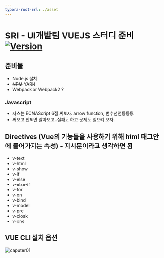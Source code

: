 ```yaml
---
typora-root-url: ./asset
---
```


# SRI - UI개발팀 VUEJS 스터디 준비 [![Version](https://img.shields.io/badge/sri--ipadorsua-0.0.0-brightgreen.svg)]()

## 준비물
 - Node.js 설치
 - ~~NPM~~ YARN
 - Webpack or Webpack2 ?

### Javascript
 - 자스는 ECMAScript 6점 써보자. arrow function, 변수선언등등등.
 - 써보고 안되면 알아보고..실패도 하고 문제도 일으켜 보자.


## Directives (Vue의 기능들을 사용하기 위해 html 태그안에 들어가지는 속성) - 지시문이라고 생각하면 됨
 - v-text
 - v-html
 - v-show
 - v-if
 - v-else
 - v-else-if
 - v-for
 - v-on
 - v-bind
 - v-model
 - v-pre
 - v-cloak
 - v-one

## VUE CLI 설치 옵션

![caputer01](/caputer01.png)